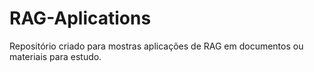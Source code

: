 # RAG-Aplications
Repositório criado para mostras aplicações de RAG em documentos ou materiais para estudo.
